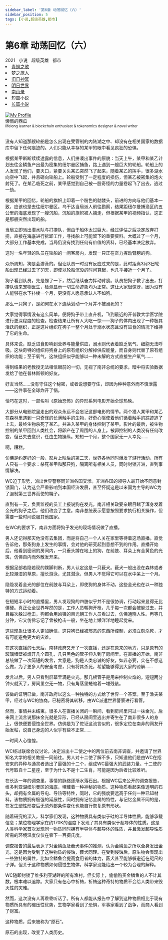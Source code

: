 ```yaml
---
sidebar_label: '第6章 动荡回忆（六）'
sidebar_position: 5
tags: [小说,超级英雄,都市]
---
```


# 第6章 动荡回忆（六）

<nav class="navbar">
  <div class="navbar__inner">
    <div class="navbar__items">
      <span class="badge badge--info">2021</span>&nbsp;&nbsp;
      <span class="badge badge--primary">小说</span>&nbsp;&nbsp;
      <span class="badge badge--secondary">超级英雄</span>&nbsp;&nbsp;
      <span class="badge badge--secondary">都市</span>
    </div>
    <div class="navbar__items navbar__items--right">
      <li class="pills__item"><a href="/docs/Collection/song_of_ancient">青铜之歌</a></li>
      <li class="pills__item"><a href="/docs/Collection/dream_passenger">梦之旅人</a></li>
      <li class="pills__item"><a href="/docs/Collection/elder_gods">旧日神冥</a></li>
      <li class="pills__item"><a href="/docs/Collection/after_century">明日世界</a></li>
      <li class="pills__item"><a href="/docs/Collection/seeking_for_garden">南山录</a></li>
      <li class="pills__item"><a href="/docs/Collection/short_story">短篇小说</a></li>
      <li class="pills__item pills__item--active"><a href="/docs/Collection/soaga_series">长篇小说</a></li>
    </div>
  </div>
</nav><br />

<div class="avatar">
  <a
    class="avatar__photo-link avatar__photo avatar__photo--lg"
    href="https://twitter.com/jokenomicser">
    <img
      alt="My Profile"
      src="https://avatars.githubusercontent.com/u/47141170" />
  </a>
  <div class="avatar__intro">
    <div class="avatar__name">懒惰的西瓜</div>
    <small class="avatar__subtitle">
      lifelong learner & blockchain enthusiast & tokenomics designer & novel writer
    </small>
  </div>
</div><br />

没有人知道那艘轮船是怎么出现在受管制的内陆湖之中、却没有在相关国家的数据库中留下任何痕迹的。人们只能从幸存的某甲的眼中看见疯狂的恐惧。

根据某甲断断续续透露的信息，人们拼凑出事件的原貌：当天上午，某甲和某乙计划去往金鳞鱼产出最为密集的纽尔曼区捕鱼，路上遇到一艘巨大的轮船。轮船上的人发现了他们，要灭口，紧要关头某乙突然飞了起来，随着某乙的挥手，很多湖水向空中飞起，并且砸向轮船上。轮船受到了一定程度的损伤，但某乙被密集的炮火射死了。在某乙临死之前，某甲感觉到自己被一股奇怪的力量卷起飞了出去，逃过一劫。

根据某甲的回忆，轮船的旗帜上印着一个粉色的骷髅头，前进的方向与他们基本一致，应该也是去往纽尔曼区。乌干达当局派人前往勘察，结果距纽尔曼捕渔区约五公里的海底发现了一艘沉船，沉船的旗帜被人摘走，但根据某甲的视频指认，这正是那艘突然出现的船。

当局立即派出潜水队与打捞队，但由于船体太过巨大，经过评估之后决定放弃打捞，直接在海底进行拆卸工作，寻找船上可能留下的重要资料。大概过了一个月，大部分工作基本完成，当局仍没有找到任何有价值的资料，已经基本决定放弃。

这时一名年轻的队员在轮船的一间客房内，发现一只正在奋力挥动臂膀的狗。

众所周知，狗是会游泳的。但让队员一时没有反应过来的是，此时距离3月3日轮船出现已经过去了31天，即使以轮船沉没的时间算起，也几乎接近一个月了。

狗子看到队员，先是愣了一下，然后继续奋力挥动臂膀。队员把狗子救了出去，打捞队请来宠物医生，检测显示一切生命迹象均为正常。这让大家很惊讶，因为没有人能够在水下扑棱一个月，更没有人愿意承认人不如狗。

那么一只狗子，是如何在水下连续划动一个月并不被溺死的？

大家觉得事情没有这么简单，便将狗子带上直升机，飞到最近的开普敦大学医学院进行更深程度的检查。检查结果让所有人大吃一惊——狗子的体内出现了一种极其活跃的组织，正是这片组织在狗子一整个月处于溺水状态且没有进食的情况下维持了它的生命。

具体来说，缺乏进食影响到营养与能量供应，溺水则代表着缺乏氧气、细胞无法呼吸。这块奇特的组织将狗身上的原有组织分解掉供应能量，而自身则代替了原有组织的功能；至于氧气，这块组织似乎能够以一种未解的方式直接生产氧气……

得到结果的老教授无法相信眼前的一切，无视了南非总统的要求，暗中将实验数据发给了他在普林斯顿的好友。

好友当然……没有守住这个秘密，或者说想要守住，却因为种种意外而不慎泄露——这件事在全球炸开了锅。

恰巧在这时，一部名叫《原始恐怖》的异形系列电影开始全球热映。

大部分从电影院里走出的观众永远不会忘记这部电影的情节。两个猎人某甲和某乙在森林里遇到一只奇怪的长满触手的生物，好奇心驱使着他们循着触手的踪迹追了上去，最终生物杀死了某乙，并进入某甲的身体控制了某甲。影片的最后，被生物控制的某甲回到人类社会，将卵产在了周围的人身上。被卵控制的人类没有任何改变，但已失去意识，任由生物操纵。短短一个月，整个国家无一人幸免……

啊，糟糕。

仿佛是约定好的一般，影片上映后的第二天，世界各地同时爆发了游行活动，所有人只有一个要求：杀死某甲和那只狗，隔离所有相关人员，同时封锁非洲，直到事情解决。

WC迫于形势，派出世界警察同非洲各国交涉。非洲各国的领导人最开始不同意封锁国门，认为这会严重影响到本国经济发展，甚至怀疑这是以米国为主导的WC为了遏制第三世界而使的幌子。

直到有一天，负责监视的员工上报说狗在发光，南非相关政要亲眼目睹了浑身发着金光的狗子之后，他们改变了主意。南非总统表示愿意按照要求执行相关操作，但需要一些时间说服其他国家。

在WC的要求下，南非方面将狗子发光的现场情况做了直播。

男人还记得那天他没有去集团，而是将自己一个人关在家里等待着这场直播。直觉告诉他，那条狗身上发生的事情，会对他的研究起到意想不到的作用。直播开始后，他看到密闭的房间内，一只垂头蹲在地上的狗，在前肢、耳朵上有金黄色的光斑，仿佛自内而外散发开来。

根据足部若隐若现的蹼脚判断，男人认定这是一只薮犬。薮犬一般出没在森林或者比较潮湿的草原，擅长游泳，尤其潜泳，但男人不觉得它可以在水中呆上一个月。

隐隐发着金光的部位在前肢与耳朵上，即使狗的身体不动，这些金光也在以一种独特的方式运动着。

在短短半小时的直播里，男人发现狗的四肢似乎并不是很协调，行动起来显得无比僵硬。真正让全世界哗然的是，工作人员朝狗开枪，几乎每一次都会被躲过去，并且每次躲过枪击，狗都会用凶狠的目光朝工作人员看过去，仿佛通晓人性。再等几分钟，它又仿佛忘记了曾被枪击一般，坐在地上懒洋洋地睡起觉来。

这些现象让很多人更加确信，这只狗已经被邪恶的东西所控制，必须立刻杀死，才有可能避免更大的灾难。

在这次直播的七天后，南非政府又开了一次直播，还是在原来的地方，只是原有的玻璃墙壁被焊开几个圆孔，几只黑色的管子伸入到了房间里。在直播的开始，南非总统做了一次简短的发言，大意是，狗是人类忠诚的好友，如非必要，实在不想这么做，为了更多人的安全考虑，只有将其杀死，希望能够得到大家的谅解……

发言过后，男人只看到屏幕里满是火光。那几根管子是用来控制火焰的。短短两分钟火就灭了，房间里空无一物，只有角落里蜷缩着一堆残骸。

该做的证明已做，南非政府以这么一种独特的方式给了世界一个答案。至于渔夫某甲，经过与WC的协商，已秘密将其转移，由WC派遣世界警察进行看管。

然而，事情并未结束。很多人在直播关闭的一瞬间，看到房间里闪过一抹金光。后来网上流言说那抹金光就是异形，已经从房间里逃出并寄生在了南非很多人的身上，很快便要侵蚀全世界。仿佛是为了佐证这流言似的，很多定位在南非的网友开始发帖，说自己身边的人似乎有些不正常……

一时间人心惶惶。

WC经过联席会议讨论，决定派出十二使之中的两位前去南非调查，并邀请了世界知名大学的相关教授一同前往。男人对十二使了解不多，只知道他们是由WC在招安来的异种与通灵者选出了最强的十二个，组成WC最强大的武装力量。十二使的代号取自十二星座，至于为什么不是十二生肖，可能是因为后者比较难听。

在长达一年的调查里，事情的脉络逐渐水落石出。根据WC后来公开的调查报告，维多利亚湖纽尔曼区的海底，埋藏着一种神秘的物质。这种物质看起来像透明的石头，却拥有金属的导电、导热等特性，同时，它的强度要远高于任何一种已知材料。该物质拥有极强的延展性，同时拥有记忆金属的特性，与记忆金属不同的是，在发生塑性形变后无须外部条件变化也能自行恢复原有形状。

随着研究的深入，科学家们发现，这种物质具有类似于硅的半导体性质，能够承载信息；某位物理学家在约170K的温度下发现了其具有类似于超导体的性质。这是人类科学家首次发现同一物质同时拥有半导体与超导体的性质，并且激发超导性质所需的环境温度仅仅在零下一百摄氏度。

调查报告的最后表达了对金鳞鱼及薮犬事件的推测，认为金鳞鱼之所以全身发出金光，这是因为受到了这种物质的侵蚀，薮犬同理。在受到侵蚀后，原生物会表现出一些独特的属性，比如金鳞鱼会提高食用者的体力，薮犬甚至能够躲避近在咫尺的子弹。但关于这种物质如何侵蚀生物体，科学家没能给出一个较为合理的解释。

WC随即封锁了维多利亚湖畔的所有渔村，但实际上，偷偷购买金鳞鱼的人不计其数，根本难以追踪。大家只有在心中祈祷，祈祷这种奇特的物质不会给人类带来毁灭性的灾难。

然而，这次没有人再乖乖听话了。所有人都能从报告中了解到这种物质相比于现有物质所具有的碾压性优势，生物学家看到了恐惧，军事家看到了战争，而商人看到了财富。

这种物质，后来被称为“原石”。

原石的出现，改变了人类历史。
